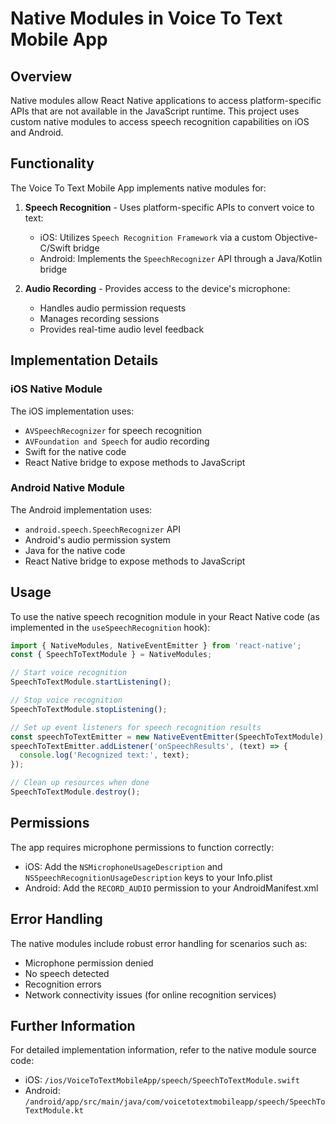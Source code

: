 # Native Modules in Voice To Text Mobile App

## Overview

Native modules allow React Native applications to access platform-specific APIs that are not available in the JavaScript runtime. This project uses custom native modules to access speech recognition capabilities on iOS and Android.

## Functionality

The Voice To Text Mobile App implements native modules for:

1. **Speech Recognition** - Uses platform-specific APIs to convert voice to text:
   - iOS: Utilizes `Speech Recognition Framework` via a custom Objective-C/Swift bridge
   - Android: Implements the `SpeechRecognizer` API through a Java/Kotlin bridge

2. **Audio Recording** - Provides access to the device's microphone:
   - Handles audio permission requests
   - Manages recording sessions
   - Provides real-time audio level feedback

## Implementation Details

### iOS Native Module

The iOS implementation uses:
- `AVSpeechRecognizer` for speech recognition
- `AVFoundation and Speech` for audio recording
- Swift for the native code
- React Native bridge to expose methods to JavaScript

### Android Native Module

The Android implementation uses:
- `android.speech.SpeechRecognizer` API
- Android's audio permission system
- Java for the native code
- React Native bridge to expose methods to JavaScript

## Usage

To use the native speech recognition module in your React Native code (as implemented in the `useSpeechRecognition` hook):

```javascript
import { NativeModules, NativeEventEmitter } from 'react-native';
const { SpeechToTextModule } = NativeModules;

// Start voice recognition
SpeechToTextModule.startListening();

// Stop voice recognition
SpeechToTextModule.stopListening();

// Set up event listeners for speech recognition results
const speechToTextEmitter = new NativeEventEmitter(SpeechToTextModule);
speechToTextEmitter.addListener('onSpeechResults', (text) => {
  console.log('Recognized text:', text);
});

// Clean up resources when done
SpeechToTextModule.destroy();
```

## Permissions

The app requires microphone permissions to function correctly:

- iOS: Add the `NSMicrophoneUsageDescription` and `NSSpeechRecognitionUsageDescription` keys to your Info.plist
- Android: Add the `RECORD_AUDIO` permission to your AndroidManifest.xml

## Error Handling

The native modules include robust error handling for scenarios such as:
- Microphone permission denied
- No speech detected
- Recognition errors
- Network connectivity issues (for online recognition services)

## Further Information

For detailed implementation information, refer to the native module source code:
- iOS: `/ios/VoiceToTextMobileApp/speech/SpeechToTextModule.swift`
- Android: `/android/app/src/main/java/com/voicetotextmobileapp/speech/SpeechToTextModule.kt`
